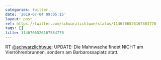 ```yaml
---
categories: twitter
date: '2019-07-04 09:05:15'
layout: post
ref: https://twitter.com/schwarzlichtwue/status/1146706526167584770
tags: []
title: 1146706526167584770
---
```

RT [@schwarzlichtwue](https://twitter.com/schwarzlichtwue): UPDATE: Die Mahnwache findet NICHT am Vierröhrenbrunnen, sondern am Barbarossaplatz statt. 